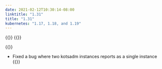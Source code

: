 ```yaml
---
date: 2021-02-12T10:30:14-08:00
linktitle: "1.31"
title: "1.31"
kubernetes: "1.17, 1.18, and 1.19"
---
```


{{<changes>}}
{{</changes>}}

{{<fixes>}}
* Fixed a bug where two kotsadm instances reports as a single instance
{{</fixes>}}

